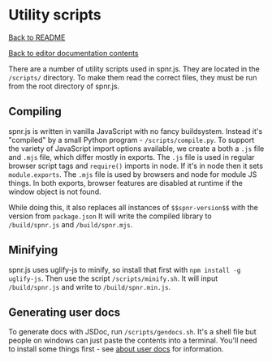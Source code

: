 # Utility scripts

[Back to README](../README.md)

[Back to editor documentation contents](README.md)

There are a number of utility scripts used in spnr.js. They are located in the `/scripts/` directory. To make them read the correct files, they must be run from the root directory of spnr.js.

## Compiling

spnr.js is written in vanilla JavaScript with no fancy buildsystem. Instead it's "compiled" by a small Python program - `/scripts/compile.py`. To support the variety of JavaScript import options available, we create a both a `.js` file and `.mjs` file, which differ mostly in exports. The `.js` file is used in regular browser script tags and `require()` imports in node. If it's in node then it sets `module.exports`. The `.mjs` file is used by browsers and node for module JS things. In both exports, browser features are disabled at runtime if the window object is not found.

While doing this, it also replaces all instances of `$$spnr-version$$` with the version from `package.json` It will write the compiled library to `/build/spnr.js` and `/build/spnr.mjs`.

## Minifying

spnr.js uses uglify-js to minify, so install that first with `npm install -g uglify-js`. Then use the script `/scripts/minify.sh`. It will input `/build/spnr.js` and write to `/build/spnr.min.js`.

## Generating user docs

To generate docs with JSDoc, run `/scripts/gendocs.sh`. It's a shell file but people on windows can just paste the contents into a terminal. You'll need to install some things first - see [about user docs](userDocsInfo.md) for information.